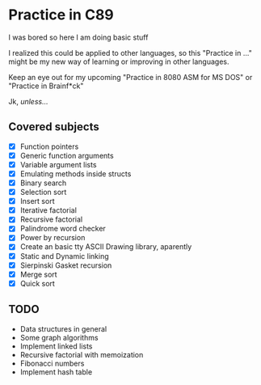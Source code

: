 # Practice in C89
I was bored so here I am doing basic stuff

I realized this could be applied to other languages, so this 
"Practice in ..." might be my new way of learning or improving 
in other languages.

Keep an eye out for my upcoming "Practice in 8080 ASM for MS DOS" 
or "Practice in Brainf*ck"

Jk, *unless...*

## Covered subjects
- [x] Function pointers
- [x] Generic function arguments
- [x] Variable argument lists 
- [x] Emulating methods inside structs
- [x] Binary search
- [x] Selection sort
- [x] Insert sort
- [x] Iterative factorial
- [x] Recursive factorial
- [x] Palindrome word checker
- [x] Power by recursion
- [x] Create an basic tty ASCII Drawing library, aparently
- [x] Static and Dynamic linking
- [x] Sierpinski Gasket recursion
- [x] Merge sort
- [x] Quick sort

## TODO
- Data structures in general
- Some graph algorithms
- Implement linked lists
- Recursive factorial with memoization
- Fibonacci numbers
- Implement hash table
